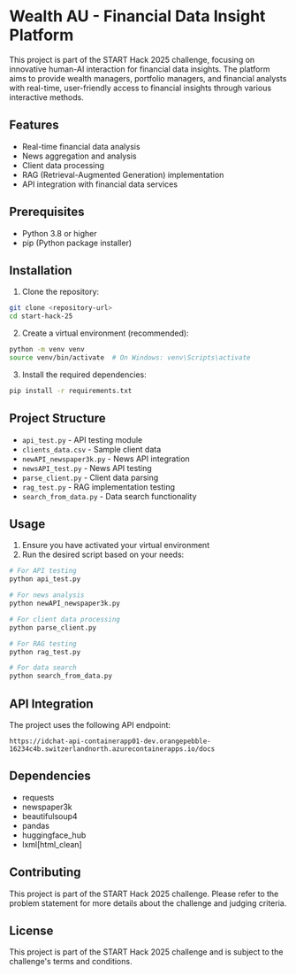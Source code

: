 # Wealth AU - Financial Data Insight Platform

This project is part of the START Hack 2025 challenge, focusing on innovative human-AI interaction for financial data insights. The platform aims to provide wealth managers, portfolio managers, and financial analysts with real-time, user-friendly access to financial insights through various interactive methods.

## Features

- Real-time financial data analysis
- News aggregation and analysis
- Client data processing
- RAG (Retrieval-Augmented Generation) implementation
- API integration with financial data services

## Prerequisites

- Python 3.8 or higher
- pip (Python package installer)

## Installation

1. Clone the repository:
```bash
git clone <repository-url>
cd start-hack-25
```

2. Create a virtual environment (recommended):
```bash
python -m venv venv
source venv/bin/activate  # On Windows: venv\Scripts\activate
```

3. Install the required dependencies:
```bash
pip install -r requirements.txt
```

## Project Structure

- `api_test.py` - API testing module
- `clients_data.csv` - Sample client data
- `newAPI_newspaper3k.py` - News API integration
- `newsAPI_test.py` - News API testing
- `parse_client.py` - Client data parsing
- `rag_test.py` - RAG implementation testing
- `search_from_data.py` - Data search functionality

## Usage

1. Ensure you have activated your virtual environment
2. Run the desired script based on your needs:

```bash
# For API testing
python api_test.py

# For news analysis
python newAPI_newspaper3k.py

# For client data processing
python parse_client.py

# For RAG testing
python rag_test.py

# For data search
python search_from_data.py
```

## API Integration

The project uses the following API endpoint:
```
https://idchat-api-containerapp01-dev.orangepebble-16234c4b.switzerlandnorth.azurecontainerapps.io/docs
```

## Dependencies

- requests
- newspaper3k
- beautifulsoup4
- pandas
- huggingface_hub
- lxml[html_clean]

## Contributing

This project is part of the START Hack 2025 challenge. Please refer to the problem statement for more details about the challenge and judging criteria.

## License

This project is part of the START Hack 2025 challenge and is subject to the challenge's terms and conditions. 